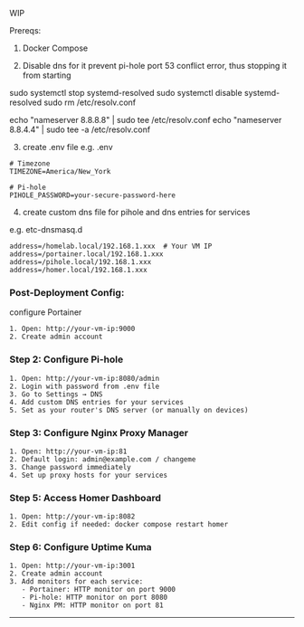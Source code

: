 WIP

Prereqs:

1. Docker Compose

2. Disable dns for it prevent pi-hole port 53 conflict error, thus stopping it from starting

sudo systemctl stop systemd-resolved
sudo systemctl disable systemd-resolved
sudo rm /etc/resolv.conf

echo "nameserver 8.8.8.8" | sudo tee /etc/resolv.conf
echo "nameserver 8.8.4.4" | sudo tee -a /etc/resolv.conf

3. create .env file
e.g.
.env
```
# Timezone
TIMEZONE=America/New_York

# Pi-hole
PIHOLE_PASSWORD=your-secure-password-here

```

4. create custom dns file for pihole and dns entries for services

e.g.
etc-dnsmasq.d
```
address=/homelab.local/192.168.1.xxx  # Your VM IP
address=/portainer.local/192.168.1.xxx
address=/pihole.local/192.168.1.xxx
address=/homer.local/192.168.1.xxx
```

### Post-Deployment Config:

configure Portainer
```
1. Open: http://your-vm-ip:9000
2. Create admin account
```

### Step 2: Configure Pi-hole
```
1. Open: http://your-vm-ip:8080/admin
2. Login with password from .env file
3. Go to Settings → DNS
4. Add custom DNS entries for your services
5. Set as your router's DNS server (or manually on devices)
```

### Step 3: Configure Nginx Proxy Manager
```
1. Open: http://your-vm-ip:81
2. Default login: admin@example.com / changeme
3. Change password immediately
4. Set up proxy hosts for your services
```

### Step 5: Access Homer Dashboard
```
1. Open: http://your-vm-ip:8082
2. Edit config if needed: docker compose restart homer
```

### Step 6: Configure Uptime Kuma
```
1. Open: http://your-vm-ip:3001
2. Create admin account
3. Add monitors for each service:
   - Portainer: HTTP monitor on port 9000
   - Pi-hole: HTTP monitor on port 8080
   - Nginx PM: HTTP monitor on port 81
```

---
